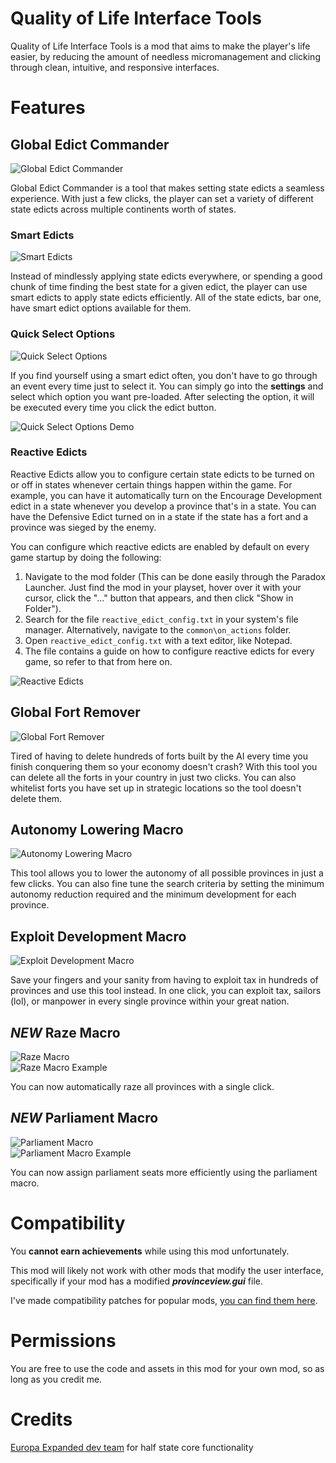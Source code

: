 # Quality of Life Interface Tools

Quality of Life Interface Tools is a mod that aims to make the player's life easier, by reducing the amount of needless micromanagement and clicking through clean, intuitive, and responsive interfaces.

# Features

## Global Edict Commander
![Global Edict Commander](https://i.imgur.com/LMuFgiN.png)

Global Edict Commander is a tool that makes setting state edicts a seamless experience. With just a few clicks, the player can set a variety of different state edicts across multiple continents worth of states.

### Smart Edicts
![Smart Edicts](https://i.imgur.com/S4otFvH.png)

Instead of mindlessly applying state edicts everywhere, or spending a good chunk of time finding the best state for a given edict, the player can use smart edicts to apply state edicts efficiently. All of the state edicts, bar one, have smart edict options available for them.

### Quick Select Options
![Quick Select Options](https://i.imgur.com/VwjFJpj.png)

If you find yourself using a smart edict often, you don't have to go through an event every time just to select it. You can simply go into the **settings** and select which option you want pre-loaded. After selecting the option, it will be executed every time you click the edict button.

![Quick Select Options Demo](https://i.imgur.com/MeLqRFH.gif)

### Reactive Edicts
Reactive Edicts allow you to configure certain state edicts to be turned on or off in states whenever certain things happen within the game. For example, you can have it automatically turn on the Encourage Development edict in a state whenever you develop a province that's in a state. You can have the Defensive Edict turned on in a state if the state has a fort and a province was sieged by the enemy.

You can configure which reactive edicts are enabled by default on every game startup by doing the following:

1. Navigate to the mod folder (This can be done easily through the Paradox Launcher. Just find the mod in your playset, hover over it with your cursor, click the "..." button that appears, and then click "Show in Folder").
2. Search for the file `reactive_edict_config.txt` in your system's file manager. Alternatively, navigate to the `common\on_actions` folder.
3. Open `reactive_edict_config.txt` with a text editor, like Notepad.
4. The file contains a guide on how to configure reactive edicts for every game, so refer to that from here on.

![Reactive Edicts](https://i.imgur.com/FX9ndTq.png)

## Global Fort Remover
![Global Fort Remover](https://i.imgur.com/RvGOMhW.png)

Tired of having to delete hundreds of forts built by the AI every time you finish conquering them so your economy doesn't crash? With this tool you can delete all the forts in your country in just two clicks. You can also whitelist forts you have set up in strategic locations so the tool doesn't delete them.

## Autonomy Lowering Macro
![Autonomy Lowering Macro](https://i.imgur.com/2Rl6FXH.png)

This tool allows you to lower the autonomy of all possible provinces in just a few clicks. You can also fine tune the search criteria by setting the minimum autonomy reduction required and the minimum development for each province.

## Exploit Development Macro
![Exploit Development Macro](https://i.imgur.com/nEb7MBm.png)

Save your fingers and your sanity from having to exploit tax in hundreds of provinces and use this tool instead. In one click, you can exploit tax, sailors (lol), or manpower in every single province within your great nation.

## *NEW* Raze Macro
![Raze Macro](https://i.imgur.com/U503ip0.png)  
![Raze Macro Example](https://i.imgur.com/p4Stmx3.png)

You can now automatically raze all provinces with a single click.

## *NEW* Parliament Macro
![Parliament Macro](https://i.imgur.com/k2HvIgV.png)  
![Parliament Macro Example](https://i.imgur.com/hNTTFUN.png)

You can now assign parliament seats more efficiently using the parliament macro.

# Compatibility

You **cannot earn achievements** while using this mod unfortunately.

This mod will likely not work with other mods that modify the user interface, specifically if your mod has a modified **_provinceview.gui_** file.

I've made compatibility patches for popular mods, [you can find them here](https://steamcommunity.com/sharedfiles/filedetails/?id=3452570071).

# Permissions

You are free to use the code and assets in this mod for your own mod, so as long as you credit me.

# Credits

[Europa Expanded dev team](https://steamcommunity.com/workshop/filedetails/?id=2164202838) for half state core functionality
